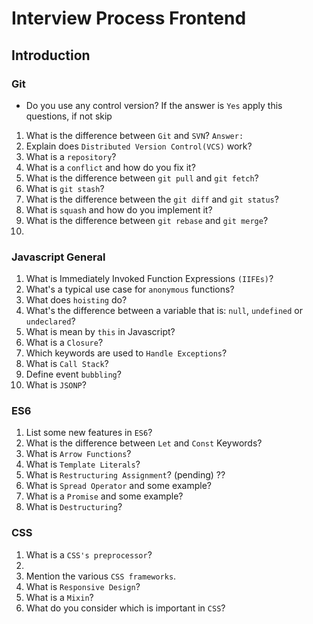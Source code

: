 # Interview Process Frontend

## Introduction
### Git
- Do you use any control version? If the answer is `Yes` apply this questions, if not skip
1. What is the difference between `Git` and `SVN`? `Answer: `
2. Explain does `Distributed Version Control(VCS)` work?
4. What is a `repository`?
5. What is a `conflict` and how do you fix it?
6. What is the difference between `git pull` and `git fetch`?
7. What is `git stash`?
8. What is the difference between the `git diff` and `git status`?
9. What is `squash` and how do you implement it?
10. What is the difference between `git rebase` and `git merge`?
11. 
### Javascript General
1. What is Immediately Invoked Function Expressions `(IIFEs)`?
2. What's a typical use case for `anonymous` functions?
3. What does `hoisting` do?
4. What's the difference between a variable that is: `null`, `undefined` or `undeclared`?
5. What is mean by `this` in Javascript?
6. What is a `Closure`?
7. Which keywords are used to `Handle Exceptions`?
8. What is `Call Stack`?
9. Define event `bubbling`?
10. What is `JSONP`?
### ES6
1. List some new features in `ES6`?
2. What is the difference between `Let` and `Const` Keywords?
3. What is `Arrow Functions`?
4. What is `Template Literals`?
5. What is `Restructuring Assignment`? (pending) ?? 
6. What is `Spread Operator` and some example?
7. What is a `Promise` and some example?
8. What is `Destructuring`?
### CSS
1. What is a `CSS's preprocessor`?
2.
2. Mention the various `CSS frameworks`.
3. What is `Responsive Design`?
4. What is a `Mixin`?
5. What do you consider which is important in `CSS`?


